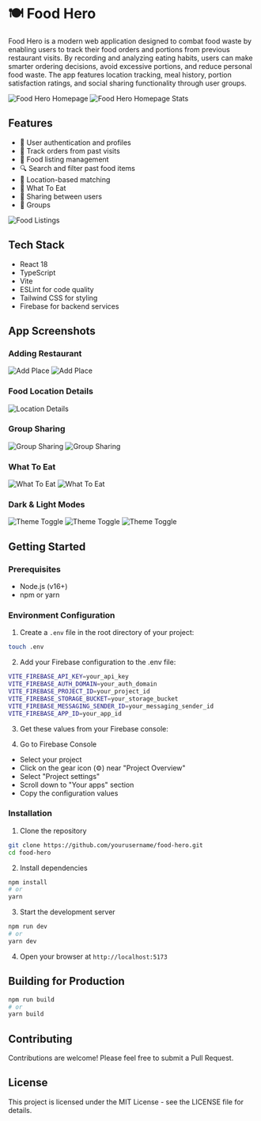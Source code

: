# 🍽️ Food Hero

Food Hero is a modern web application designed to combat food waste by enabling users to track their food orders and portions from previous restaurant visits. By recording and analyzing eating habits, users can make smarter ordering decisions, avoid excessive portions, and reduce personal food waste. The app features location tracking, meal history, portion satisfaction ratings, and social sharing functionality through user groups.

![Food Hero Homepage](./screenshots/landing_page.png)
![Food Hero Homepage Stats](./screenshots/landing_page_stats.jpeg)

## Features

- 🔐 User authentication and profiles
- 📝 Track orders from past visits
- 🍔 Food listing management
- 🔍 Search and filter past food items
- 📍 Location-based matching
- 🤔 What To Eat
- 🔄 Sharing between users
- 👥 Groups

![Food Listings](./screenshots/my_places.jpeg)

## Tech Stack

- React 18
- TypeScript
- Vite
- ESLint for code quality
- Tailwind CSS for styling
- Firebase for backend services

## App Screenshots

### Adding Restaurant

![Add Place](./screenshots/add_place_1.jpeg)
![Add Place](./screenshots/add_place_2.jpeg)

### Food Location Details

![Location Details](./screenshots/location_dialog.jpeg)

### Group Sharing

![Group Sharing](./screenshots/share_dialog.jpeg)
![Group Sharing](./screenshots/group.jpeg)

### What To Eat

![What To Eat](./screenshots/what_to_eat_1.jpeg)
![What To Eat](./screenshots/what_to_eat_2.jpeg)

### Dark & Light Modes

![Theme Toggle](./screenshots/theme_toggle.png)
![Theme Toggle](./screenshots/my_places.jpeg)
![Theme Toggle](./screenshots/my_places_light.jpeg)

## Getting Started

### Prerequisites

- Node.js (v16+)
- npm or yarn

### Environment Configuration

1. Create a `.env` file in the root directory of your project:

```bash
touch .env
```

2. Add your Firebase configuration to the .env file:

```bash
VITE_FIREBASE_API_KEY=your_api_key
VITE_FIREBASE_AUTH_DOMAIN=your_auth_domain
VITE_FIREBASE_PROJECT_ID=your_project_id
VITE_FIREBASE_STORAGE_BUCKET=your_storage_bucket
VITE_FIREBASE_MESSAGING_SENDER_ID=your_messaging_sender_id
VITE_FIREBASE_APP_ID=your_app_id
```

3. Get these values from your Firebase console:

4. Go to Firebase Console

- Select your project
- Click on the gear icon (⚙️) near "Project Overview"
- Select "Project settings"
- Scroll down to "Your apps" section
- Copy the configuration values

### Installation

1. Clone the repository

```bash
git clone https://github.com/yourusername/food-hero.git
cd food-hero
```

2. Install dependencies

```bash
npm install
# or
yarn
```

3. Start the development server

```bash
npm run dev
# or
yarn dev
```

4. Open your browser at `http://localhost:5173`

## Building for Production

```bash
npm run build
# or
yarn build
```

## Contributing

Contributions are welcome! Please feel free to submit a Pull Request.

## License

This project is licensed under the MIT License - see the LICENSE file for details.
